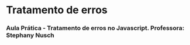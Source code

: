 # Tratamento de erros
### Aula Prática - Tratamento de erros no Javascript. Professora: Stephany Nusch
